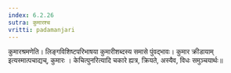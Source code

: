 ```yaml
---
index: 6.2.26
sutra: कुमारश्च
vritti: padamanjari
---
```


  कुमारश्रमणेति। लिङ्गविशिष्टपरिभाषया कुमारीशब्दस्य समासे पुंवद्भावः। कुमार क्रीडायाम् इत्यस्मात्पचाद्यच्, कुमारः । केचित्पुनरित्यादि चकारे ह्यत्र, क्रियते, अस्यैव, विधः समुञ्चयार्थः॥
